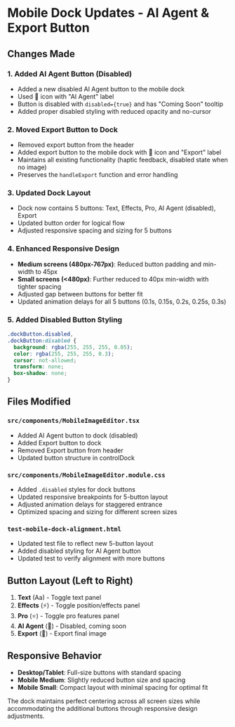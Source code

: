 # Mobile Dock Updates - AI Agent & Export Button

## Changes Made

### 1. Added AI Agent Button (Disabled)
- Added a new disabled AI Agent button to the mobile dock
- Used 🤖 icon with "AI Agent" label
- Button is disabled with `disabled={true}` and has "Coming Soon" tooltip
- Added proper disabled styling with reduced opacity and no-cursor

### 2. Moved Export Button to Dock
- Removed export button from the header
- Added export button to the mobile dock with 💾 icon and "Export" label
- Maintains all existing functionality (haptic feedback, disabled state when no image)
- Preserves the `handleExport` function and error handling

### 3. Updated Dock Layout
- Dock now contains 5 buttons: Text, Effects, Pro, AI Agent (disabled), Export
- Updated button order for logical flow
- Adjusted responsive spacing and sizing for 5 buttons

### 4. Enhanced Responsive Design
- **Medium screens (480px-767px)**: Reduced button padding and min-width to 45px
- **Small screens (<480px)**: Further reduced to 40px min-width with tighter spacing
- Adjusted gap between buttons for better fit
- Updated animation delays for all 5 buttons (0.1s, 0.15s, 0.2s, 0.25s, 0.3s)

### 5. Added Disabled Button Styling
```css
.dockButton.disabled,
.dockButton:disabled {
  background: rgba(255, 255, 255, 0.05);
  color: rgba(255, 255, 255, 0.3);
  cursor: not-allowed;
  transform: none;
  box-shadow: none;
}
```

## Files Modified

### `src/components/MobileImageEditor.tsx`
- Added AI Agent button to dock (disabled)
- Added Export button to dock
- Removed Export button from header
- Updated button structure in controlDock

### `src/components/MobileImageEditor.module.css`
- Added `.disabled` styles for dock buttons
- Updated responsive breakpoints for 5-button layout
- Adjusted animation delays for staggered entrance
- Optimized spacing and sizing for different screen sizes

### `test-mobile-dock-alignment.html`
- Updated test file to reflect new 5-button layout
- Added disabled styling for AI Agent button
- Updated test to verify alignment with more buttons

## Button Layout (Left to Right)
1. **Text** (Aa) - Toggle text panel
2. **Effects** (⚡) - Toggle position/effects panel  
3. **Pro** (⭐) - Toggle pro features panel
4. **AI Agent** (🤖) - Disabled, coming soon
5. **Export** (💾) - Export final image

## Responsive Behavior
- **Desktop/Tablet**: Full-size buttons with standard spacing
- **Mobile Medium**: Slightly reduced button size and spacing
- **Mobile Small**: Compact layout with minimal spacing for optimal fit

The dock maintains perfect centering across all screen sizes while accommodating the additional buttons through responsive design adjustments.